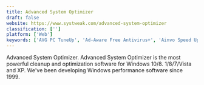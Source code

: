 ```yaml
---
title: Advanced System Optimizer
draft: false 
website: https://www.systweak.com/advanced-system-optimizer
classification: ['']
platform: ['Web']
keywords: ['AVG PC TuneUp', 'Ad-Aware Free Antivirus+', 'Ainvo Speed Up', 'Auslogics BoostSpeed', 'Baidu PC Faster', 'BleachBit', 'CCleaner', 'Clean Master', 'Glary Utilities', 'OSToto Hotspot', 'Onyx by Titanium', 'PCBoost', 'PCMedik', 'PrivaZer', 'SlimCleaner', 'System Mechanic', 'System Ninja', 'Toolwiz Care', 'Wise Care 365', 'Wise Disk Cleaner', 'jv16 PowerTools']
---
```

Advanced System Optimizer. Advanced System Optimizer is the most powerful cleanup and optimization software for Windows 10/8. 1/8/7/Vista and XP. We've been developing Windows performance software since 1999.